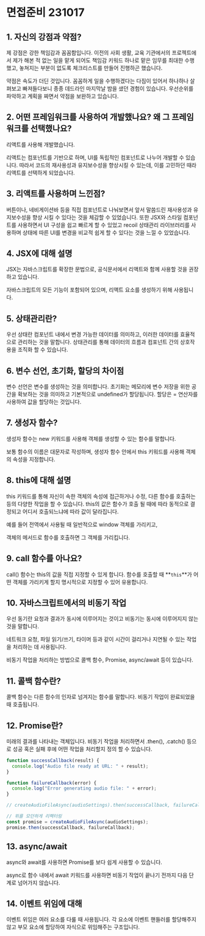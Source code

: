 # 면접준비 231017

## 1. 자신의 강점과 약점?

제 강점은 강한 책임감과 꼼꼼함입니다. 이전의 사회 생활, 교육 기관에서의 프로젝트에서 제가 해본 적 없는 일을 맡게 되어도 책임감 키워드 하나로 맡은 임무를 최대한 수행했고, 놓쳐지는 부분이 없도록 체크리스트를 만들어 진행하곤 했습니다.

약점은 속도가 더딘 것입니다. 꼼꼼하게 일을 수행하겠다는 다짐이 있어서 하나하나 살펴보고 빠져들다보니 종종 데드라인 마지막날 밤을 샜던 경험이 있습니다. 우선순위를 파악하고 계획을 짜면서 약점을 보완하고 있습니다.

## ****2. 어떤 프레임워크를 사용하여 개발했나요? 왜 그 프레임워크를 선택했나요?****

리액트를 사용해 개발했습니다. 

리액트는 컴포넌트를 기반으로 하며, UI를 독립적인 컴포넌트로 나누어 개발할 수 있습니다. 따라서 코드의 재사용성과 유지보수성을 향상시킬 수 있는데, 이를 고민하던 때라 리액트를 선택하게 되었습니다.

## 3. 리액트를 사용하며 느낀점?

버튼이나, 네비게이션바 등을 직접 컴포넌트로 나눠보면서 앞서 말씀드린 재사용성과 유지보수성을 향상 시킬 수 있다는 것을 체감할 수 있었습니다. 또한 JSX와 스타일 컴포넌트를 사용하면서 UI 구성을 쉽고 빠르게 할 수 있었고 recoil 상태관리 라이브러리를 사용하며 상태에 따른 UI를 변경을 비교적 쉽게 할 수 있다는 것을 느낄 수 있었습니다.

## 4. JSX에 대해 설명

JSX는 자바스크립트를 확장한 문법으로, 공식문서에서 리액트와 함께 사용할 것을 권장하고 있습니다.

자바스크립트의 모든 기능이 포함되어 있으며, 리액트 요소를 생성하기 위해 사용됩니다.

## 5. 상태관리란?

우선 상태란 컴포넌트 내에서 변경 가능한 데이터를 의미하고, 이러한 데이터를 효율적으로 관리하는 것을 말합니다. 상태관리를 통해 데이터의 흐름과 컴포넌트 간의 상호작용을 조직화 할 수 있습니다.

## 6. 변수 선언, 초기화, 할당의 차이점

변수 선언은 변수를 생성하는 것을 의미합니다. 초기화는 메모리에 변수 저장을 위한 공간을 확보하는 것을 의미하고 기본적으로 undefined가 할당됩니다. 할당은 = 연산자를 사용하여 값을 할당하는 것입니다.

## 7. 생성자 함수?

생성자 함수는 new 키워드를 사용해 객체를 생성할 수 있는 함수를 말합니다. 

보통 함수의 이름은 대문자로 작성하며, 생성자 함수 안에서 this 키워드를 사용해 객체의 속성을 지정합니다. 

## 8. this에 대해 설명

this 키워드를 통해 자신이 속한 객체의 속성에 접근하거나 수정, 다른 함수를 호출하는 등의 다양한 작업을 할 수 있습니다. this의 값은 함수가 호출 될 때에 따라 동적으로 결정되고 어디서 호출되느냐에 따라 값이 달라집니다.

예를 들어 전역에서 사용될 때 일반적으로 window 객체를 가리키고,

객체의 메서드로 함수를 호출하면 그 객체를 가리킵니다.

## 9. call 함수를 아나요?

call() 함수는 this의 값을 직접 지정할 수 있게 합니다. 함수를 호출할 때 **`this`**가 어떤 객체를 가리키게 할지 명시적으로 지정할 수 있어 유용합니다.

## 10. 자바스크립트에서의 비동기 작업

우선 동기란 요청과 결과가 동시에 이루어지는 것이고 비동기는 동시에 이루어지지 않는 것을 말합니다.

네트워크 요청, 파일 읽기/쓰기, 타이머 등과 같이 시간이 걸리거나 지연될 수 있는 작업을 처리하는 데 사용됩니다.

비동기 작업을 처리하는 방법으로 콜백 함수, Promise, async/await 등이 있습니다.

## 11. 콜백 함수란?

콜백 함수는 다른 함수의 인자로 넘겨지는 함수를 말합니다. 비동기 작업이 완료되었을 때 호출됩니다.

## 12. Promise란?

미래의 결과를 나타내는 객체입니다. 비동기 작업을 처리하면서 .then(), .catch() 등으로 성공 혹은 실패 후에 어떤 작업을 처리할지 정의 할 수 있습니다.

```jsx
function successCallback(result) {
  console.log("Audio file ready at URL: " + result);
}

function failureCallback(error) {
  console.log("Error generating audio file: " + error);
}

// createAudioFileAsync(audioSettings).then(successCallback, failureCallback);

// 위를 모던하게 리팩터링
const promise = createAudioFileAsync(audioSettings);
promise.then(successCallback, failureCallback);
```

## 13. async/await

async와 await를 사용하면 Promise를 보다 쉽게 사용할 수 있습니다.

async로 함수 내에서 await 키워드를 사용하면 비동기 작업이 끝나기 전까지 다음 단계로 넘어가지 않습니다. 

## 14. 이벤트 위임에 대해

이벤트 위임은 여러 요소를 다룰 때 사용됩니다. 각 요소에 이벤트 핸들러를 할당해주지 않고 부모 요소에 할당하여 자식으로 위임해주는 구조입니다.